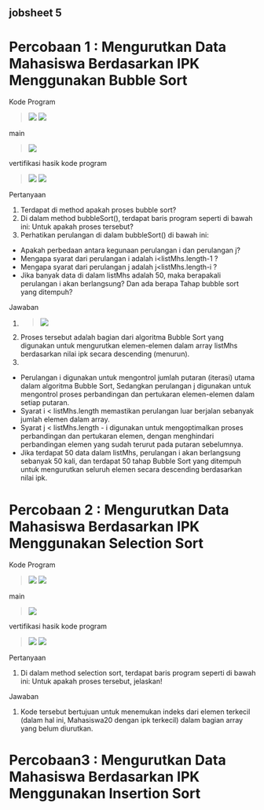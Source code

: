 ## jobsheet 5

# Percobaan 1 : Mengurutkan Data Mahasiswa Berdasarkan IPK Menggunakan Bubble Sort

Kode Program

> <img src = "image-1.png">
> <img src = "image-2.png">

main

> <img src = "image-3.png">

vertifikasi hasik kode program

> <img src = "image-4.png">
> <img src = "image-5.png">

Pertanyaan

1. Terdapat di method apakah proses bubble sort?
2. Di dalam method bubbleSort(), terdapat baris program seperti di bawah ini:
Untuk apakah proses tersebut?
3. Perhatikan perulangan di dalam bubbleSort() di bawah ini:
- Apakah perbedaan antara kegunaan perulangan i dan perulangan j?
- Mengapa syarat dari perulangan i adalah i<listMhs.length-1 ?
- Mengapa syarat dari perulangan j adalah j<listMhs.length-i ?
- Jika banyak data di dalam listMhs adalah 50, maka berapakali perulangan i akan berlangsung? Dan ada berapa Tahap bubble sort yang ditempuh?

Jawaban

1. > <img src = "image.png">
2. Proses tersebut adalah bagian dari algoritma Bubble Sort yang digunakan untuk mengurutkan elemen-elemen dalam array listMhs berdasarkan nilai ipk secara descending (menurun).
3. 
- Perulangan i digunakan untuk mengontrol jumlah putaran (iterasi) utama dalam algoritma Bubble Sort, Sedangkan perulangan j digunakan untuk mengontrol proses perbandingan dan pertukaran elemen-elemen dalam setiap putaran.
- Syarat i < listMhs.length memastikan perulangan luar berjalan sebanyak jumlah elemen dalam array.
- Syarat j < listMhs.length - i digunakan untuk mengoptimalkan proses perbandingan dan pertukaran elemen, dengan menghindari perbandingan elemen yang sudah terurut pada putaran sebelumnya. 
- Jika terdapat 50 data dalam listMhs, perulangan i akan berlangsung sebanyak 50 kali, dan terdapat 50 tahap Bubble Sort yang ditempuh untuk mengurutkan seluruh elemen secara descending berdasarkan nilai ipk.

# Percobaan 2 :  Mengurutkan Data Mahasiswa Berdasarkan IPK Menggunakan Selection Sort

Kode Program

> <img src = "image-1.png">
> <img src = "image-6.png">

main

> <img src = "image-7.png">

vertifikasi hasik kode program

> <img src = "image-4.png">
> <img src = "image-8.png">

Pertanyaan

1. Di dalam method selection sort, terdapat baris program seperti di bawah ini:
Untuk apakah proses tersebut, jelaskan!

Jawaban

1. Kode tersebut bertujuan untuk menemukan indeks dari elemen terkecil (dalam hal ini, Mahasiswa20 dengan ipk terkecil) dalam bagian array yang belum diurutkan.

# Percobaan3 : Mengurutkan Data Mahasiswa Berdasarkan IPK Menggunakan Insertion Sort